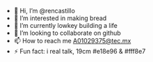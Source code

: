 - 👋 Hi, I’m @rencastillo
- 👀 I’m interested in making bread 
- 🌱 I’m currently lowkey building a life
- 💞️ I’m looking to collaborate on github
- 📫 How to reach me A01029375@tec.mx
- ⚡ Fun fact: i real talk, 19cm #e18e96 & #fff8e7
